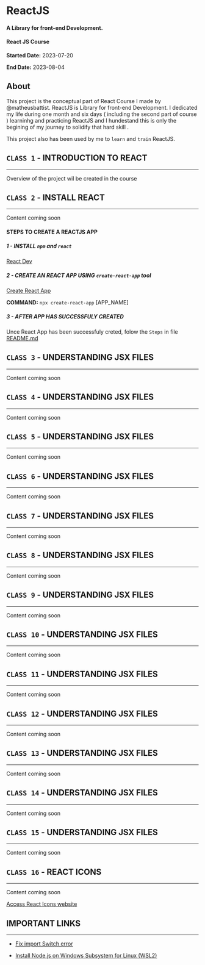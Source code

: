 # ReactJS 
#### A Library for front-end Development. 
#### React JS Course


**Started Date:** 2023-07-20

**End Date:** 2023-08-04

## About
This project is the conceptual part of React Course I made by @matheusbattist.
ReactJS is Library for front-end Development. 
I dedicated my life during one month and six days ( including the second part of course ) learninhg and practicing ReactJS and I hundestand this is only the begining of my journey to solidify that hard skill .

This project also has been used by me to  `learn` and  `train` ReactJS. 


## `CLASS 1` - INTRODUCTION TO REACT
---
  Overview of the project wil be created in the course


## `CLASS 2` - INSTALL REACT
---
  Content coming soon

#### STEPS TO CREATE A REACTJS APP

##### 1 - INSTALL `npm` and `react`

[React Dev](https://react.dev/)

##### 2 - CREATE AN REACT APP USING `create-react-app` tool

[Create React App](https://create-react-app.dev)

**COMMAND:** `npx create-react-app` [APP_NAME]
    
##### 3 - AFTER APP HAS SUCCESSFULY CREATED
  Unce React App has been successfuly creted, folow the `Steps` in file 
  [README.md](https://github.com/idelfrides/LearningReactJS/blob/main/README.md)
  

## `CLASS 3` - UNDERSTANDING JSX FILES  
---
  Content coming soon

## `CLASS 4` - UNDERSTANDING JSX FILES  
---
  Content coming soon

## `CLASS 5` - UNDERSTANDING JSX FILES  
---
  Content coming soon

## `CLASS 6` - UNDERSTANDING JSX FILES  
---
  Content coming soon

## `CLASS 7` - UNDERSTANDING JSX FILES  
---
  Content coming soon

## `CLASS 8` - UNDERSTANDING JSX FILES  
---
  Content coming soon

## `CLASS 9` - UNDERSTANDING JSX FILES  
---
  Content coming soon

## `CLASS 10` - UNDERSTANDING JSX FILES  
---
  Content coming soon

## `CLASS 11` - UNDERSTANDING JSX FILES  
---
  Content coming soon

## `CLASS 12` - UNDERSTANDING JSX FILES  
---
  Content coming soon

## `CLASS 13` - UNDERSTANDING JSX FILES  
---
  Content coming soon


## `CLASS 14` - UNDERSTANDING JSX FILES  
---
  Content coming soon


## `CLASS 15` - UNDERSTANDING JSX FILES  
---
  Content coming soon

## `CLASS 16` - REACT ICONS
---
  Content coming soon

[Access React Icons website](https://react-icons.github.io/react-icons/)


## IMPORTANT LINKS
---
- [Fix import Switch error](https://kinsta.com/knowledgebase/attempted-import-error-switch-is-not-exported-from-react-router-dom/)

- [Install Node.js on Windows Subsystem for Linux (WSL2)](https://learn.microsoft.com/en-us/windows/dev-environment/javascript/nodejs-on-wsl)

